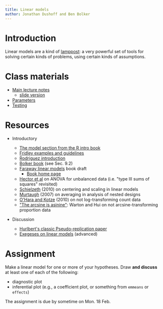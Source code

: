 ```yaml
---
title: Linear models
author: Jonathan Dushoff and Ben Bolker
---
```


Introduction
============

Linear models are a kind of [lamppost](lamppost_theory.html): a
very powerful set of tools for solving certain kinds of problems, using
certain kinds of assumptions.

Class materials
===============

-   [Main lecture notes](Linear_model_lecture.html)
    -   [slide version](Linear_model_lecture.slides.html)
-   [Parameters](Linear_model_parameters.html)
-   [Testing](Linear_model_tests.html)

Resources
=========

-   Introductory
    -   [The model section from the R intro
        book](http://cran.r-project.org/doc/manuals/R-intro.html#Statistical-models-in-R)
    -   [Fridley examples and
        guidelines](http://plantecology.syr.edu/fridley/bio793/lm.html)
    -   [Rodriguez
        introduction](http://data.princeton.edu/R/linearModels.html)
    -   [Bolker
        book](http://www.math.mcmaster.ca/~bolker/emdbook/Bolker_proofs.pdf)
        (see Sec. 9.2)
    -   [Faraway linear
        models](http://cran.r-project.org/doc/contrib/Faraway-PRA.pdf)
        book draft
        -   [Book home page](http://www.maths.bath.ac.uk/~jjf23/LMR/)
    -   [Hector et
        al](http://onlinelibrary.wiley.com/doi/10.1111/j.1365-2656.2009.01634.x/pdf)
        on ANOVA for unbalanced data (i.e. "type III sums of
        squares" revisited)
    -   [Schielzeth](http://onlinelibrary.wiley.com/doi/10.1111/j.2041-210X.2010.00012.x/full) (2010)
        on centering and scaling in linear models
    -   [Murtaugh](http://www.esajournals.org/doi/abs/10.1890/0012-9658%282007%2988%5B56:SACIED%5D2.0.CO;2) (2007)
        on averaging in analysis of nested designs
    -   [O'Hara and
        Kotze](http://onlinelibrary.wiley.com/doi/10.1111/j.2041-210X.2010.00021.x/full) (2010)
        on not log-transforming count data
    -   ["The arcsine is
        asinine"](http://www.esajournals.org/doi/full/10.1890/10-0340.1):
        Warton and Hui on not arcsine-transforming proportion data


-   Discussion
    -   [Hurlbert's classic Pseudo-replication
        paper](http://www.uvm.edu/~ngotelli/Bio%20264/Hurlbert.pdf)
    -   [Exegeses on linear
        models](http://www.stats.ox.ac.uk/pub/MASS3/Exegeses.pdf) (advanced)

Assignment
==========

Make a linear model for one or more of your hypotheses. 
Draw **and discuss** at least one of each of the following:

* diagnostic plot
* inferential plot (e.g., a coefficient plot, or something from `emmeans` or `effects`)

The assignment is due by sometime on Mon. 18 Feb.

